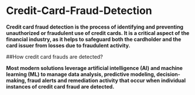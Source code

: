 # Credit-Card-Fraud-Detection

**Credit card fraud detection is the process of identifying and preventing unauthorized or fraudulent use of credit cards. It is a critical aspect of the financial industry, as it helps to safeguard both the cardholder and the card issuer from losses due to fraudulent activity.**


##How credit card frauds are detected?


**Most modern solutions leverage artificial intelligence (AI) and machine learning (ML) to manage data analysis, predictive modeling, decision-making, fraud alerts and remediation activity that occur when individual instances of credit card fraud are detected.**
